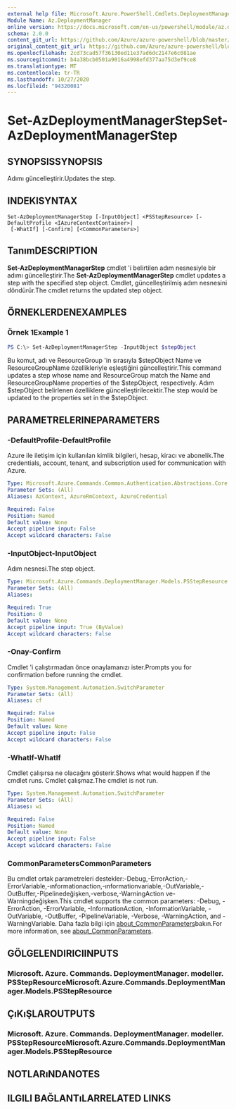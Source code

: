 ```yaml
---
external help file: Microsoft.Azure.PowerShell.Cmdlets.DeploymentManager.dll-Help.xml
Module Name: Az.DeploymentManager
online version: https://docs.microsoft.com/en-us/powershell/module/az.deploymentmanager/set-azdeploymentmanagerstep
schema: 2.0.0
content_git_url: https://github.com/Azure/azure-powershell/blob/master/src/DeploymentManager/DeploymentManager/help/Set-AzDeploymentManagerStep.md
original_content_git_url: https://github.com/Azure/azure-powershell/blob/master/src/DeploymentManager/DeploymentManager/help/Set-AzDeploymentManagerStep.md
ms.openlocfilehash: 2cd73cad57f36130ed11e37ad6dc2147e6c081ae
ms.sourcegitcommit: b4a38bcb0501a9016a4998efd377aa75d3ef9ce8
ms.translationtype: MT
ms.contentlocale: tr-TR
ms.lasthandoff: 10/27/2020
ms.locfileid: "94320081"
---
```

# <span data-ttu-id="8dd05-101">Set-AzDeploymentManagerStep</span><span class="sxs-lookup"><span data-stu-id="8dd05-101">Set-AzDeploymentManagerStep</span></span>

## <span data-ttu-id="8dd05-102">SYNOPSIS</span><span class="sxs-lookup"><span data-stu-id="8dd05-102">SYNOPSIS</span></span>
<span data-ttu-id="8dd05-103">Adımı güncelleştirir.</span><span class="sxs-lookup"><span data-stu-id="8dd05-103">Updates the step.</span></span>

## <span data-ttu-id="8dd05-104">INDEKI</span><span class="sxs-lookup"><span data-stu-id="8dd05-104">SYNTAX</span></span>

```
Set-AzDeploymentManagerStep [-InputObject] <PSStepResource> [-DefaultProfile <IAzureContextContainer>]
 [-WhatIf] [-Confirm] [<CommonParameters>]
```

## <span data-ttu-id="8dd05-105">Tanım</span><span class="sxs-lookup"><span data-stu-id="8dd05-105">DESCRIPTION</span></span>
<span data-ttu-id="8dd05-106">**Set-AzDeploymentManagerStep** cmdlet 'i belirtilen adım nesnesiyle bir adımı güncelleştirir.</span><span class="sxs-lookup"><span data-stu-id="8dd05-106">The **Set-AzDeploymentManagerStep** cmdlet updates a step with the specified step object.</span></span>
<span data-ttu-id="8dd05-107">Cmdlet, güncelleştirilmiş adım nesnesini döndürür.</span><span class="sxs-lookup"><span data-stu-id="8dd05-107">The cmdlet returns the updated step object.</span></span>

## <span data-ttu-id="8dd05-108">ÖRNEKLERDEN</span><span class="sxs-lookup"><span data-stu-id="8dd05-108">EXAMPLES</span></span>

### <span data-ttu-id="8dd05-109">Örnek 1</span><span class="sxs-lookup"><span data-stu-id="8dd05-109">Example 1</span></span>
```powershell
PS C:\> Set-AzDeploymentManagerStep -InputObject $stepObject
```

<span data-ttu-id="8dd05-110">Bu komut, adı ve ResourceGroup 'in sırasıyla $stepObject Name ve ResourceGroupName özellikleriyle eşleştiğini güncelleştirir.</span><span class="sxs-lookup"><span data-stu-id="8dd05-110">This command updates a step whose name and ResourceGroup match the Name and ResourceGroupName properties of the $stepObject, respectively.</span></span>
<span data-ttu-id="8dd05-111">Adım $stepObject belirlenen özelliklere güncelleştirilecektir.</span><span class="sxs-lookup"><span data-stu-id="8dd05-111">The step would be updated to the properties set in the $stepObject.</span></span>

## <span data-ttu-id="8dd05-112">PARAMETRELERINE</span><span class="sxs-lookup"><span data-stu-id="8dd05-112">PARAMETERS</span></span>

### <span data-ttu-id="8dd05-113">-DefaultProfile</span><span class="sxs-lookup"><span data-stu-id="8dd05-113">-DefaultProfile</span></span>
<span data-ttu-id="8dd05-114">Azure ile iletişim için kullanılan kimlik bilgileri, hesap, kiracı ve abonelik.</span><span class="sxs-lookup"><span data-stu-id="8dd05-114">The credentials, account, tenant, and subscription used for communication with Azure.</span></span>

```yaml
Type: Microsoft.Azure.Commands.Common.Authentication.Abstractions.Core.IAzureContextContainer
Parameter Sets: (All)
Aliases: AzContext, AzureRmContext, AzureCredential

Required: False
Position: Named
Default value: None
Accept pipeline input: False
Accept wildcard characters: False
```

### <span data-ttu-id="8dd05-115">-InputObject</span><span class="sxs-lookup"><span data-stu-id="8dd05-115">-InputObject</span></span>
<span data-ttu-id="8dd05-116">Adım nesnesi.</span><span class="sxs-lookup"><span data-stu-id="8dd05-116">The step object.</span></span>

```yaml
Type: Microsoft.Azure.Commands.DeploymentManager.Models.PSStepResource
Parameter Sets: (All)
Aliases:

Required: True
Position: 0
Default value: None
Accept pipeline input: True (ByValue)
Accept wildcard characters: False
```

### <span data-ttu-id="8dd05-117">-Onay</span><span class="sxs-lookup"><span data-stu-id="8dd05-117">-Confirm</span></span>
<span data-ttu-id="8dd05-118">Cmdlet 'i çalıştırmadan önce onaylamanızı ister.</span><span class="sxs-lookup"><span data-stu-id="8dd05-118">Prompts you for confirmation before running the cmdlet.</span></span>

```yaml
Type: System.Management.Automation.SwitchParameter
Parameter Sets: (All)
Aliases: cf

Required: False
Position: Named
Default value: None
Accept pipeline input: False
Accept wildcard characters: False
```

### <span data-ttu-id="8dd05-119">-WhatIf</span><span class="sxs-lookup"><span data-stu-id="8dd05-119">-WhatIf</span></span>
<span data-ttu-id="8dd05-120">Cmdlet çalışırsa ne olacağını gösterir.</span><span class="sxs-lookup"><span data-stu-id="8dd05-120">Shows what would happen if the cmdlet runs.</span></span>
<span data-ttu-id="8dd05-121">Cmdlet çalışmaz.</span><span class="sxs-lookup"><span data-stu-id="8dd05-121">The cmdlet is not run.</span></span>

```yaml
Type: System.Management.Automation.SwitchParameter
Parameter Sets: (All)
Aliases: wi

Required: False
Position: Named
Default value: None
Accept pipeline input: False
Accept wildcard characters: False
```

### <span data-ttu-id="8dd05-122">CommonParameters</span><span class="sxs-lookup"><span data-stu-id="8dd05-122">CommonParameters</span></span>
<span data-ttu-id="8dd05-123">Bu cmdlet ortak parametreleri destekler:-Debug,-ErrorAction,-ErrorVariable,-ınformationaction,-ınformationvariable,-OutVariable,-OutBuffer,-Pipelinedeğişken,-verbose,-WarningAction ve-Warningdeğişken.</span><span class="sxs-lookup"><span data-stu-id="8dd05-123">This cmdlet supports the common parameters: -Debug, -ErrorAction, -ErrorVariable, -InformationAction, -InformationVariable, -OutVariable, -OutBuffer, -PipelineVariable, -Verbose, -WarningAction, and -WarningVariable.</span></span> <span data-ttu-id="8dd05-124">Daha fazla bilgi için [about_CommonParameters](http://go.microsoft.com/fwlink/?LinkID=113216)bakın.</span><span class="sxs-lookup"><span data-stu-id="8dd05-124">For more information, see [about_CommonParameters](http://go.microsoft.com/fwlink/?LinkID=113216).</span></span>

## <span data-ttu-id="8dd05-125">GÖLGELENDIRICI</span><span class="sxs-lookup"><span data-stu-id="8dd05-125">INPUTS</span></span>

### <span data-ttu-id="8dd05-126">Microsoft. Azure. Commands. DeploymentManager. modeller. PSStepResource</span><span class="sxs-lookup"><span data-stu-id="8dd05-126">Microsoft.Azure.Commands.DeploymentManager.Models.PSStepResource</span></span>

## <span data-ttu-id="8dd05-127">ÇıKıŞLAR</span><span class="sxs-lookup"><span data-stu-id="8dd05-127">OUTPUTS</span></span>

### <span data-ttu-id="8dd05-128">Microsoft. Azure. Commands. DeploymentManager. modeller. PSStepResource</span><span class="sxs-lookup"><span data-stu-id="8dd05-128">Microsoft.Azure.Commands.DeploymentManager.Models.PSStepResource</span></span>

## <span data-ttu-id="8dd05-129">NOTLARıNDA</span><span class="sxs-lookup"><span data-stu-id="8dd05-129">NOTES</span></span>

## <span data-ttu-id="8dd05-130">ILGILI BAĞLANTıLAR</span><span class="sxs-lookup"><span data-stu-id="8dd05-130">RELATED LINKS</span></span>
